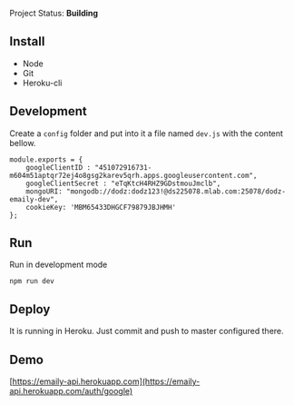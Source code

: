 Project Status: **Building**

## Install
* Node
* Git
* Heroku-cli

## Development

Create a `config` folder and put into it a file named `dev.js` with the content bellow.
```
module.exports = {
    googleClientID : "451072916731-m604m51aptqr72ej4o8gsg2karev5qrh.apps.googleusercontent.com",
    googleClientSecret : "eTqKtcH4RHZ9GDstmouJmclb",
    mongoURI: "mongodb://dodz:dodz123!@ds225078.mlab.com:25078/dodz-emaily-dev",
    cookieKey: 'MBM65433DHGCF79879JBJHMH'
};
```

## Run

Run in development mode
```
npm run dev
```

## Deploy

It is running in Heroku. Just commit and push to master configured there.

## Demo

[https://emaily-api.herokuapp.com](https://emaily-api.herokuapp.com/auth/google)


